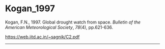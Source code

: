 # Kogan_1997

Kogan, F.N., 1997. Global drought watch from space. _Bulletin of the American Meteorological Society_, _78_(4), pp.621-636.

https://web.iitd.ac.in/~sagnik/C2.pdf

---
